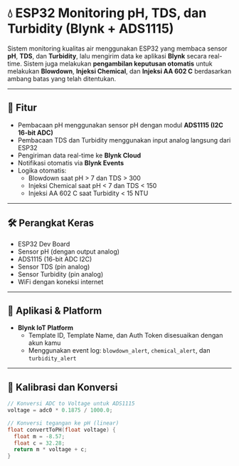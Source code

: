 # 💧 ESP32 Monitoring pH, TDS, dan Turbidity (Blynk + ADS1115)

Sistem monitoring kualitas air menggunakan ESP32 yang membaca sensor **pH**, **TDS**, dan **Turbidity**, lalu mengirim data ke aplikasi **Blynk** secara real-time. Sistem juga melakukan **pengambilan keputusan otomatis** untuk melakukan **Blowdown**, **Injeksi Chemical**, dan **Injeksi AA 602 C** berdasarkan ambang batas yang telah ditentukan.

---

## 🚀 Fitur

- Pembacaan pH menggunakan sensor pH dengan modul **ADS1115 (I2C 16-bit ADC)**
- Pembacaan TDS dan Turbidity menggunakan input analog langsung dari ESP32
- Pengiriman data real-time ke **Blynk Cloud**
- Notifikasi otomatis via **Blynk Events**
- Logika otomatis:
  - Blowdown saat pH > 7 dan TDS > 300
  - Injeksi Chemical saat pH < 7 dan TDS < 150
  - Injeksi AA 602 C saat Turbidity < 15 NTU

---

## 🛠️ Perangkat Keras

- ESP32 Dev Board  
- Sensor pH (dengan output analog)  
- ADS1115 (16-bit ADC I2C)  
- Sensor TDS (pin analog)  
- Sensor Turbidity (pin analog)  
- WiFi dengan koneksi internet

---

## 📲 Aplikasi & Platform

- **Blynk IoT Platform**  
  - Template ID, Template Name, dan Auth Token disesuaikan dengan akun kamu
  - Menggunakan event log: `blowdown_alert`, `chemical_alert`, dan `turbidity_alert`

---

## 🧪 Kalibrasi dan Konversi

```cpp
// Konversi ADC to Voltage untuk ADS1115
voltage = adc0 * 0.1875 / 1000.0;

// Konversi tegangan ke pH (linear)
float convertToPH(float voltage) {
  float m = -8.57;
  float c = 32.28;
  return m * voltage + c;
}
